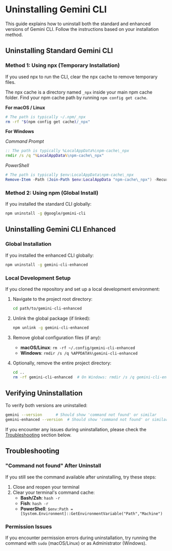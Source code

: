 # Uninstalling Gemini CLI

This guide explains how to uninstall both the standard and enhanced versions of Gemini CLI. Follow the instructions based on your installation method.

## Uninstalling Standard Gemini CLI

### Method 1: Using npx (Temporary Installation)

If you used npx to run the CLI, clear the npx cache to remove temporary files.

The npx cache is a directory named `_npx` inside your main npm cache folder. Find your npm cache path by running `npm config get cache`.

**For macOS / Linux**

```bash
# The path is typically ~/.npm/_npx
rm -rf "$(npm config get cache)/_npx"
```

**For Windows**

_Command Prompt_

```cmd
:: The path is typically %LocalAppData%\npm-cache\_npx
rmdir /s /q "%LocalAppData%\npm-cache\_npx"
```

_PowerShell_

```powershell
# The path is typically $env:LocalAppData\npm-cache\_npx
Remove-Item -Path (Join-Path $env:LocalAppData "npm-cache\_npx") -Recurse -Force
```

### Method 2: Using npm (Global Install)

If you installed the standard CLI globally:

```bash
npm uninstall -g @google/gemini-cli
```

## Uninstalling Gemini CLI Enhanced

### Global Installation

If you installed the enhanced CLI globally:

```bash
npm uninstall -g gemini-cli-enhanced
```

### Local Development Setup

If you cloned the repository and set up a local development environment:

1. Navigate to the project root directory:
   ```bash
   cd path/to/gemini-cli-enhanced
   ```

2. Unlink the global package (if linked):
   ```bash
   npm unlink -g gemini-cli-enhanced
   ```

3. Remove global configuration files (if any):
   - **macOS/Linux**: `rm -rf ~/.config/gemini-cli-enhanced`
   - **Windows**: `rmdir /s /q %APPDATA%\gemini-cli-enhanced`

4. Optionally, remove the entire project directory:
   ```bash
   cd ..
   rm -rf gemini-cli-enhanced  # On Windows: rmdir /s /q gemini-cli-enhanced
   ```

## Verifying Uninstallation

To verify both versions are uninstalled:

```bash
gemini --version      # Should show 'command not found' or similar
gemini-enhanced --version  # Should show 'command not found' or similar
```

If you encounter any issues during uninstallation, please check the [Troubleshooting](#troubleshooting) section below.

## Troubleshooting

### "Command not found" After Uninstall

If you still see the command available after uninstalling, try these steps:

1. Close and reopen your terminal
2. Clear your terminal's command cache:
   - **Bash/Zsh**: `hash -r`
   - **Fish**: `hash -r`
   - **PowerShell**: `$env:Path = [System.Environment]::GetEnvironmentVariable("Path","Machine")`

### Permission Issues

If you encounter permission errors during uninstallation, try running the command with `sudo` (macOS/Linux) or as Administrator (Windows).

